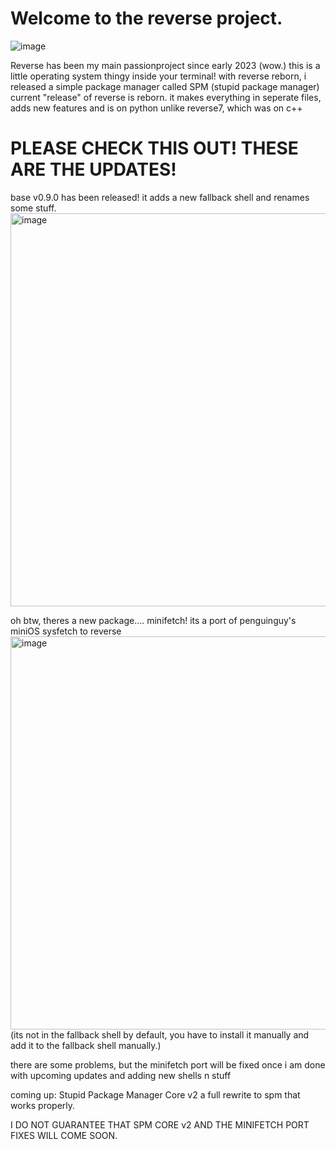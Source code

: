 # Welcome to the reverse project.
![image](https://github.com/StefanTheFork/reverseproject/assets/124001257/4b8e8090-fe32-4c73-8cbc-6ac4ca967171)

Reverse has been my main passionproject since early 2023 (wow.) 
this is a little operating system thingy inside your terminal!
with reverse reborn, i released a simple package manager called SPM (stupid package manager)
current "release" of reverse is reborn. it makes everything in seperate files, adds new features and is on python unlike reverse7, which was on c++

# PLEASE CHECK THIS OUT! THESE ARE THE UPDATES!

base v0.9.0 has been released!
it adds a new fallback shell and renames some stuff.
<img width="992" height="629" alt="image" src="https://github.com/user-attachments/assets/1394f510-dd96-44df-a9b8-2faed1e0bf87" />

oh btw, theres a new package....
minifetch! its a port of penguinguy's miniOS sysfetch to reverse
<img width="992" height="629" alt="image" src="https://github.com/user-attachments/assets/c87a8afd-ad37-4ea5-a348-a4a16602e039" />
(its not in the fallback shell by default, you have to install it manually and add it to the fallback shell manually.)

there are some problems, but the minifetch port will be fixed once i am done with upcoming updates and adding new shells n stuff


coming up: Stupid Package Manager Core v2 a full rewrite to spm that works properly.

I DO NOT GUARANTEE THAT SPM CORE v2 AND THE MINIFETCH PORT FIXES WILL COME SOON. 
